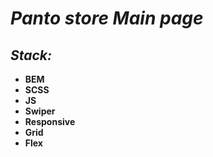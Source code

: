 # ***Panto store Main page***

## *Stack:*
- **BEM** 
- **SCSS**
- **JS**
- **Swiper**
- **Responsive**
- **Grid**
- **Flex**
